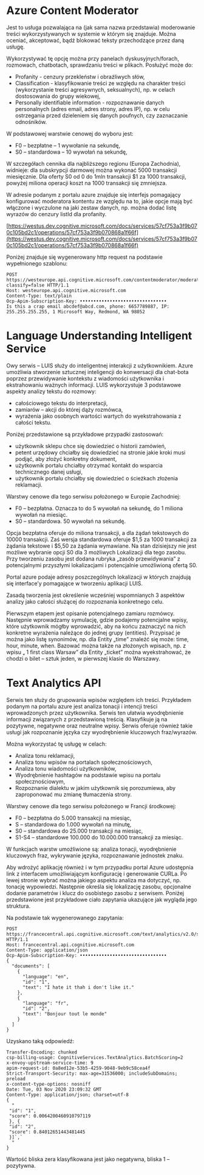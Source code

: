 # Azure Content Moderator

Jest to usługa pozwalająca na (jak sama nazwa przedstawia) moderowanie treści wykorzystywanych w systemie w którym się znajduje. Można oceniać, akceptować, bądź blokować teksty przechodzące przez daną usługę.

Wykorzystywać tę opcję można przy panelach dyskusyjnych/forach, rozmowach, chatbotach, sprawdzaniu treści w plikach. Posłużyć może do:

 - Profanity - cenzury przekleństw i obraźliwych słów,
 - Classification - klasyfikowanie treści ze względu na charakter
   treści (wykorzystanie treści agresywnych, seksualnych), np. w celach
   dostosowania do grupy wiekowej,
 - Personally identifiable information - rozpoznawanie danych
   personalnych (adres email, adres strony, adres IP), np. w celu
   ostrzegania przed dzieleniem się danych poufnych, czy zaznaczanie
   odnośników.

W podstawowej warstwie cenowej do wyboru jest:

 - F0 – bezpłatne – 1 wywołanie na sekundę,
- S0 – standardowa – 10 wywołań na sekundę,

W szczegółach cennika dla najbliższego regionu (Europa Zachodnia), widnieje: dla subskrypcji darmowej można wykonać 5000 transakcji miesięcznie. Dla oferty S0 od 0 do 1mln transakcji $1 za 1000 transakcji, powyżej miliona operacji koszt na 1000 transakcji się zmniejsza.

W adresie podanym z portalu azure znajduje się interfejs pomagający konfigurować moderatora kontentu ze względu na to, jakie opcje mają być włączone i wyczulone na jaki zestaw danych, np. można dodać listę wyrazów do cenzury listId dla profanity.

[https://westus.dev.cognitive.microsoft.com/docs/services/57cf753a3f9b070c105bd2c1/operations/57cf753a3f9b070868a1f66f](https://westus.dev.cognitive.microsoft.com/docs/services/57cf753a3f9b070c105bd2c1/operations/57cf753a3f9b070868a1f66f)

Poniżej znajduje się wygenerowany http request na podstawie wypełnionego szablonu:

```
POST https://westeurope.api.cognitive.microsoft.com/contentmoderator/moderate/v1.0/ProcessText/Screen?classify=false HTTP/1.1
Host: westeurope.api.cognitive.microsoft.com
Content-Type: text/plain
Ocp-Apim-Subscription-Key: ••••••••••••••••••••••••••••••••
Is this a crap email abcdef@abcd.com, phone: 6657789887, IP: 255.255.255.255, 1 Microsoft Way, Redmond, WA 98052
```


# Language Understanding Intelligent Service

Owy serwis – LUIS służy do inteligentnej interakcji z użytkownikiem. Azure umożliwia stworzenie sztucznej inteligencji do konwersacji dla chat-bota poprzez przewidywanie kontekstu z wiadomości użytkownika i ekstrahowaniu ważnych informacji. LUIS wykorzystuje 3 podstawowe aspekty analizy tekstu do rozmowy:

 - całościowego tekstu do interpretacji,
- zamiarów – akcji do której dąży rozmówca,
- wyrażenia jako osobnych wartości wartych do wyekstrahowania z całości tekstu.

Poniżej przedstawione są przykładowe przypadki zastosowań:

- użytkownik sklepu chce się dowiedzieć o historii zamówień,
- petent urzędowy chciałby się dowiedzieć na stronie jakie kroki musi podjąć, aby złożyć konkretny dokument,
- użytkownik portalu chciałby otrzymać kontakt do wsparcia technicznego danej usługi,
- użytkownik portalu chciałby się dowiedzieć o ścieżkach złożenia reklamacji.

Warstwy cenowe dla tego serwisu położonego w Europie Zachodniej:

- F0 – bezpłatna. Oznacza to do 5 wywołań na sekundę, do 1 miliona wywołań na miesiąc.
- S0 – standardowa. 50 wywołań na sekundę.

Opcja bezpłatna oferuje do miliona transakcji, a dla żądań tekstowych do 10000 transakcji. Zaś wersja standardowa oferuje $1,5 za 1000 transakcji za żądania tekstowe i $5,50 za żądania wymawiane.
Na stan dzisiejszy nie jest możliwe wybranie opcji S0 dla 3 możliwych Lokalizacji dla tego zasobu.
Przy tworzeniu zasobu jest dodana rubryka „zasób przewidywania” z potencjalnymi przyszłymi lokalizacjami i potencjalnie umożliwioną ofertą S0.

Portal azure podaje adresy poszczególnych lokalizacji w których znajdują się interface’y pomagające
w tworzeniu aplikacji LUIS.

Zasadą  tworzenia jest określenie wcześniej wspomnianych 3 aspektów analizy jako całości służącej do rozpoznania konkretnego celu.

Pierwszym etapem jest opisanie potencjalnego zamiaru rozmówcy. Następnie wprowadzamy symulację, gdzie podajemy potencjalne wpisy, które użytkownik mógłby wprowadzić, aby na końcu zaznaczyć na nich konkretne wyrażenia należące do jednej grupy (entities). Przypisać je można jako listę synonimów, np. dla Entity „time” znaleźć się może: time, hour, minute, when. Bazować można także na złożonych wpisach, np. z wpisu „ 1 first class Warsaw” dla Entity „ticket” można wyekstrahować, że chodzi o bilet – sztuk jeden, w pierwszej klasie do Warszawy.

# Text Analytics API

Serwis ten służy do grupowania wpisów względem ich treści. Przykładem podanym na portalu azure jest analiza tonacji i intencji treści wprowadzonych przez użytkownika. Serwis ten ułatwia wyodrębnienie informacji związanych z przedstawioną treścią. Klasyfikuje ją na pozytywne,  negatywne oraz neutralne wpisy. Serwis oferuje również takie usługi jak rozpoznanie języka czy wyodrębnienie kluczowych fraz/wyrazów.

Można wykorzystać tę usługę w celach:

- Analiza tonu reklamacji,
- Analiza tonu wpisów na portalach społecznościowych,
- Analiza tonu wiadomości użytkowników,
- Wyodrębnienie hashtagów na podstawie wpisu na portalu społecznościowym,
- Rozpoznanie dialektu w jakim użytkownik się porozumiewa, aby zaproponować mu zmianę tłumaczenia strony.


Warstwy cenowe dla tego serwisu położonego w Francji środkowej:

- F0 – bezpłatna do 5.000 transakcji na miesiąc,
- S – standardowa do 1.000 wywołań na minutę,
- S0 – standardowa do 25.000 transakcji na miesiąc,
- S1-S4 – standardowe 100.000 do 10.000.000 transakcji za miesiąc.


W funkcjach warstw umożliwione są: analiza tonacji, wyodrębnienie kluczowych fraz, wykrywanie języka, rozpoznawanie jednostek znaku.

Aby wdrożyć aplikację również i w tym przypadku portal Azure udostępnia link z interfacem umożliwiającym konfigurację i generowanie CURLa. Po lewej stronie wybrać można jakiego aspektu analiza ma dotyczyć, np. tonację wypowiedzi. Następnie określa się lokalizację zasobu, opcjonalne dodanie parametrów i klucz do osobistego zasobu z serwisem. Poniżej przedstawione jest przykładowe ciało zapytania ukazujące jak wygląda jego struktura.

Na podstawie tak wygenerowanego zapytania:
```
POST https://francecentral.api.cognitive.microsoft.com/text/analytics/v2.0/sentiment HTTP/1.1
Host: francecentral.api.cognitive.microsoft.com
Content-Type: application/json
Ocp-Apim-Subscription-Key: ••••••••••••••••••••••••••••••••
{
  "documents": [
    {
      "language": "en",
      "id": "1",
      "text": "I hate it thah i don't like it."
    },
    {
      "language": "fr",
      "id": "2",
      "text": "Bonjour tout le monde"
    }
  ]
}
```
Uzyskano taką odpowiedź:
```
Transfer-Encoding: chunked
csp-billing-usage: CognitiveServices.TextAnalytics.BatchScoring=2
x-envoy-upstream-service-time: 9
apim-request-id: 0a8ed12e-53b5-4259-9048-9eb9c58cea4f
Strict-Transport-Security: max-age=31536000; includeSubDomains; preload
x-content-type-options: nosniff
Date: Tue, 03 Nov 2020 23:09:32 GMT
Content-Type: application/json; charset=utf-8
{
  "
 "id": "1",
 "score": 0.0064200460910797119
 }, {
 "id": "2",
 "score": 0.84012651443481445
 }]`,`
  "
}
```

Wartość bliska zera klasyfikowana jest jako negatywna, bliska 1 – pozytywna.

